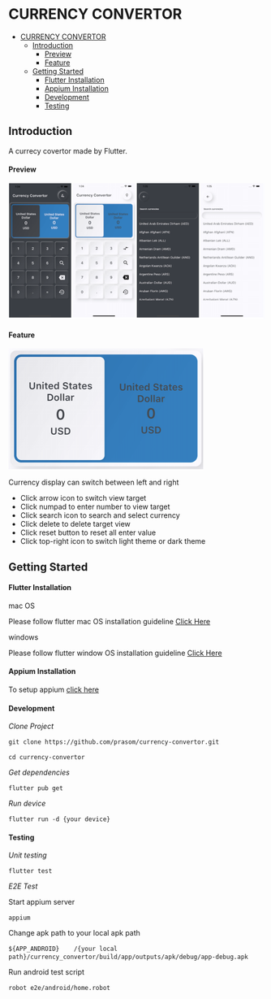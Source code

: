 # CURRENCY CONVERTOR

- [CURRENCY CONVERTOR](#currency-convertor)
  - [Introduction](#introduction)
      - [Preview](#preview)
      - [Feature](#feature)
  - [Getting Started](#getting-started)
      - [Flutter Installation](#flutter-installation)
      - [Appium Installation](#appium-installation)
      - [Development](#development)
      - [Testing](#testing)


## Introduction

A currecy covertor made by Flutter.

#### Preview

![App UI](/app-preview/app_ui.png)

####  Feature

![Display](/app-preview/display.png)

Currency display can switch between left and right

- Click arrow icon to switch view target
- Click numpad to enter number to view target
- Click search icon to search and select currency
- Click delete to delete target view
- Click reset button to reset all enter value
- Click top-right icon to switch light theme or dark theme
## Getting Started

#### Flutter Installation
mac OS

Please follow flutter mac OS installation guideline [Click Here](https://flutter.dev/docs/get-started/install/macos)

windows

Please follow flutter window OS installation guideline [Click Here](https://flutter.dev/docs/get-started/install/windows)
#### Appium Installation
To setup appium [click here](https://medium.com/@chompoowirawan/%E0%B8%A3%E0%B8%A7%E0%B8%A1%E0%B8%A7%E0%B8%B4%E0%B8%98%E0%B8%B5-install-appium-for-robot-framework-%E0%B8%97%E0%B8%B1%E0%B9%89%E0%B8%87-android-%E0%B9%81%E0%B8%A5%E0%B8%B0-ios-%E0%B8%9A%E0%B8%99-mac-os-c54cb8adede6)
#### Development
*Clone Project*
```
git clone https://github.com/prasom/currency-convertor.git
```
```
cd currency-convertor
```
*Get dependencies*
```
flutter pub get
```
*Run device*
```
flutter run -d {your device}
```
#### Testing
*Unit testing*
```
flutter test
```
*E2E Test*

Start appium server 
```
appium
```
Change apk path to your local apk path
```
${APP_ANDROID}    /{your local path}/currency_convertor/build/app/outputs/apk/debug/app-debug.apk
```
Run android test script 
```
robot e2e/android/home.robot
```
